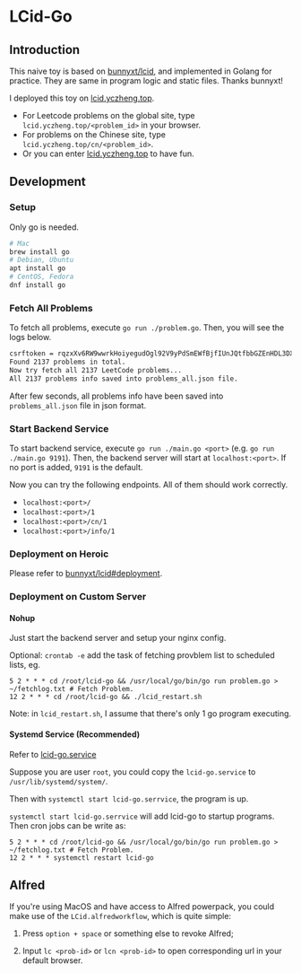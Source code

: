 # LCid-Go
## Introduction

This naive toy is based on [bunnyxt/lcid](https://github.com/bunnyxt/lcid), and implemented in Golang for practice. They are same in program logic and static files. Thanks bunnyxt!

I deployed this toy on [lcid.yczheng.top](https://lcid.yczheng.top). 

- For Leetcode problems on the global site, type `lcid.yczheng.top/<problem_id>` in your browser.
- For problems on the Chinese site, type `lcid.yczheng.top/cn/<problem_id>`.
- Or you can enter [lcid.yczheng.top](https://lcid.yczheng.top) to have fun.

## Development

### Setup

Only go is needed.

```bash
# Mac
brew install go
# Debian, Ubuntu
apt install go
# CentOS, Fedora
dnf install go
```

### Fetch All Problems

To fetch all problems, execute `go run ./problem.go`. Then, you will see the logs below.

```bash
csrftoken = rqzxXv6RW9wwrkHoiyegudOgl92V9yPdSmEWfBjfIUnJQtfbbGZEnHDL3DXxwbKL
Found 2137 problems in total.
Now try fetch all 2137 LeetCode problems...
All 2137 problems info saved into problems_all.json file.
```

After few seconds, all problems info have been saved into `problems_all.json` file in json format.

### Start Backend Service

To start backend service, execute `go run ./main.go <port>` (e.g. `go run ./main.go 9191`). Then, the backend server will start at `localhost:<port>`.  If no port is added, `9191` is the default.

Now you can try the following endpoints. All of them should work correctly. 

- `localhost:<port>/`
- `localhost:<port>/1`
- `localhost:<port>/cn/1`
- `localhost:<port>/info/1`

### Deployment on Heroic

Please refer to [bunnyxt/lcid#deployment](https://github.com/bunnyxt/lcid#deployment).

### Deployment on Custom Server

#### Nohup

Just start the backend server and setup your nginx config.

Optional: `crontab -e`  add the task of fetching provblem list to scheduled lists, eg.

 ```
 5 2 * * * cd /root/lcid-go && /usr/local/go/bin/go run problem.go > ~/fetchlog.txt # Fetch Problem.
 12 2 * * * cd /root/lcid-go && ./lcid_restart.sh
 ```

Note: in `lcid_restart.sh`, I assume that there's only 1 go program executing. 

#### Systemd Service (Recommended)

Refer to [lcid-go.service](./lcid-go.service) 

Suppose you are user `root`, you could copy the `lcid-go.service` to `/usr/lib/systemd/system/`.

Then with `systemctl start lcid-go.serrvice`, the program is up.

`systemctl start lcid-go.serrvice` will add lcid-go to startup programs. Then cron jobs can be write as:

 ```
 5 2 * * * cd /root/lcid-go && /usr/local/go/bin/go run problem.go > ~/fetchlog.txt # Fetch Problem.
 12 2 * * * systemctl restart lcid-go
 ```

## Alfred

If you're using MacOS and have access to Alfred powerpack, you could make use of the `LCid.alfredworkflow`, which is quite simple:

1. Press `option + space` or something else to revoke Alfred;

2. Input `lc <prob-id>` or `lcn <prob-id>` to open corresponding url in your default browser.